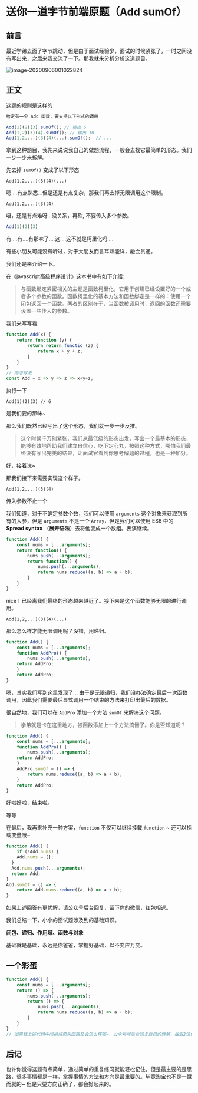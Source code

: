 # 送你一道字节前端原题（Add sumOf）

## 前言

最近学弟去面了字节跳动，但是由于面试经验少，面试的时候紧张了，一时之间没有写出来，之后来我交流了一下。那我就来分析分析这道题目。

![image-20200906001022824](https://s3.qiufengh.com/blog/image-20200906001022824.png)

## 正文

这题的规则是这样的

```js
给定有一个 Add 函数，要支持以下形式的调用

Add(1)(2)(3).sumOf(); // 输出 6
Add(1,2)(3)(4).sumOf(); // 输出 10
Add(1,2,...)(3)(4)(...).sumOf();  // ...
```

拿到这种题目，我先来说说我自己的做题流程，一般会去找它最简单的形态。我们一步一步来拆解。

先去掉 `sumOf()` 变成了以下形态

```
Add(1,2,...)(3)(4)(...)
```

嗯....有点熟悉...但是还是有点复杂，那我们再去掉无限调用这个限制。

```
Add(1,2,...)(3)(4)
```

唔，还是有点难呀...没关系，再砍, 不要传入多个参数。

```js
Add(1)(2)(3)
```

有....有....有那味了....这....这不就是柯里化吗....

有些小朋友可能没有听过，对于大朋友而言耳熟能详，融会贯通。

我们还是来介绍一下。

在《javascript高级程序设计》这本书中有如下介绍: 

> 与函数绑定紧密相关的主题是函数柯里化，它用于创建已经设置好的一个或者多个参数的函数。函数柯里化的基本方法和函数绑定是一样的：使用一个闭包返回一个函数。两者的区别在于，当函数被调用时，返回的函数还需要设置一些传入的参数。

我们来写写看: 

```js
function Add(x) {
	return function (y) {
		return return functio (z) {
			return x + y + z;
		}
	}
}
// 简洁写法
const Add = x => y => z => x+y+z;
```

执行一下

````
Add(1)(2)(3) // 6 
````

是我们要的那味~

那么我们既然已经写出了这个形态，我们就一步一步反推。

> 这个时候千万别紧张，我们从最低级的形态出发，写出一个最基本的形态，能够有效地帮助我们建立自信心，吃下定心丸，按照这种方式，哪怕我们最终没有写出完美的结果，让面试官看到你思考解题的过程，也是一种加分。

好，接着说~

那我们接下来需要实现这个样子。

```
Add(1,2,...)(3)(4)
```

传入参数不止一个

我们知道，对于不确定参数个数，我们可以使用 `arguments` 这个对象来获取到所有的入参，但是 `arguments` 不是一个 `Array`，但是我们可以使用 ES6 中的 **Spread syntax** （**展开语法**）去将他变成一个数组。表演继续。

```js
function Add() {
	const nums = [...arguments];
	return function() {
		nums.push(...arguments);
		return function() {
			nums.push(...arguments);
			return nums.reduce((a, b) => a + b);
		}
	}
}

```

nice！已经离我们最终的形态越来越近了。接下来是这个函数能够无限的进行调用。

```
Add(1,2,...)(3)(4)(...)
```

那么怎么样才能无限调用呢？没错，用递归。

```js
function Add() {
	const nums = [...arguments];
	function AddPro() {
		nums.push(...arguments);
    return AddPro;
	}
	return AddPro;
}
```

嗯，其实我们写到这里发现了... 由于是无限递归，我们没办法确定最后一次函数调用，因此我们需要最后显式调用一个结束的方法来打印出最后的数据。

很自然地，我们可以在 `AddPro` 添加一个方法 `sumOf` 来解决这个问题。

> 学弟就是卡在这里地方，被函数添加上一个方法搞懵了。你是否知道呢？

```js
function Add() {
	const nums = [...arguments];
	function AddPro() {
		nums.push(...arguments);
    return AddPro;
	}
	AddPro.sumOf = () => {
		return nums.reduce((a, b) => a + b);
	}
	return AddPro;
}
```

好啦好啦，结束啦。

等等

在最后，我再来补充一种方案，`function` 不仅可以继续挂载 `function` ~ 还可以挂载变量哦~

```js
function Add() {
	if (!Add.nums) {
  	Add.nums = [];
  }
  Add.nums.push(...arguments);
  return Add;
}
Add.sumOf = () => {
	return Add.nums.reduce((a, b) => a + b);
}
```

如果上述回答有更优解，请公众号后台回复，留下你的微信，红包相送。

我们总结一下，小小的面试题涉及到的基础知识。

**闭包、递归、作用域、函数与对象**

基础就是基础，永远是你爸爸，掌握好基础，以不变应万变。

## 一个彩蛋

```js
function Add() {
	const nums = [...arguments];
	return () => {
		nums.push(...arguments);
		return () => {
			nums.push(...arguments);
			return nums.reduce((a, b) => a + b);
		}
	}
}
// 如果我上述代码中间换成箭头函数又会怎么样呢~，公众号号后台回复自己的理解，抽取2位优秀回答者送红包(6.6元)哦~大朋友就别来了~
```

## 后记

也许你觉得这题有点简单，通过简单的重复练习就能轻松记住，但是最主要的是思路，很多事情都是一样，掌握事情的方法和方向是最重要的。毕竟淘宝也不是一蹴而就的~ 但是只要方向正确了，都会好起来的。



